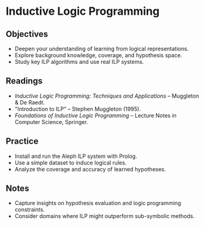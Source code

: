 # Inductive Logic Programming

## Objectives
- Deepen your understanding of learning from logical representations.
- Explore background knowledge, coverage, and hypothesis space.
- Study key ILP algorithms and use real ILP systems.

## Readings
- *Inductive Logic Programming: Techniques and Applications* – Muggleton & De Raedt.
- "Introduction to ILP" – Stephen Muggleton (1995).
- *Foundations of Inductive Logic Programming* – Lecture Notes in Computer Science, Springer.

## Practice
- Install and run the Aleph ILP system with Prolog.
- Use a simple dataset to induce logical rules.
- Analyze the coverage and accuracy of learned hypotheses.

## Notes
- Capture insights on hypothesis evaluation and logic programming constraints.
- Consider domains where ILP might outperform sub-symbolic methods.
